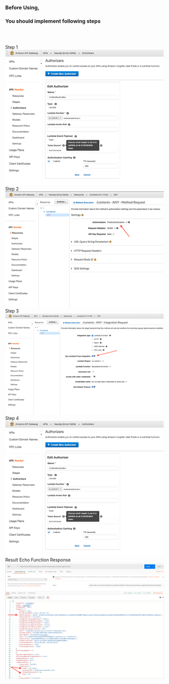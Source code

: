 ### Before Using,
### You should implement following steps
<br/><br/>

Step 1 
<br/>
<img src="https://github.com/alikadir/aws-api-gateway-authorizer/blob/master/images/Authorizers.png"/>
<br/>
Step 2
<br/>
<img src="https://github.com/alikadir/aws-api-gateway-authorizer/blob/master/images/AuthorizationSettings.png"/>
<br/>
Step 3
<br/>
<img src="https://github.com/alikadir/aws-api-gateway-authorizer/blob/master/images/ApiGatewaySettings.png"/>
<br/>
Step 4
<br/>
<img src="https://github.com/alikadir/aws-api-gateway-authorizer/blob/master/images/Authorizers.png"/>
<br/>
Result Echo Function Response
<br/>
<img src="https://github.com/alikadir/aws-api-gateway-authorizer/blob/master/images/EchoFunctionResponseEventData.png"/>
